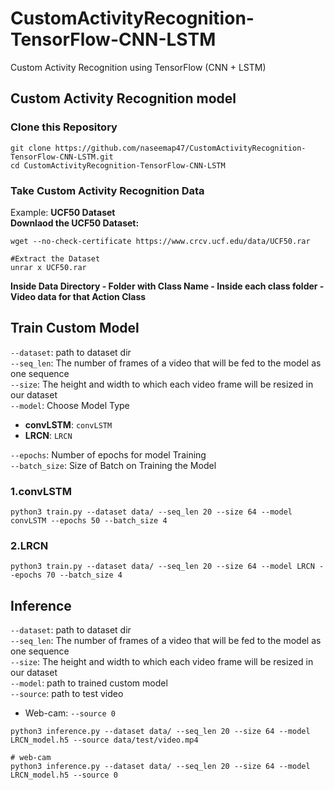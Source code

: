 # CustomActivityRecognition-TensorFlow-CNN-LSTM
Custom Activity Recognition using TensorFlow (CNN + LSTM)
## Custom Activity Recognition model
### Clone this Repository
```
git clone https://github.com/naseemap47/CustomActivityRecognition-TensorFlow-CNN-LSTM.git
cd CustomActivityRecognition-TensorFlow-CNN-LSTM
```
### Take Custom Activity Recognition Data
Example: **UCF50 Dataset** <br>
**Downlaod the UCF50 Dataset:**
```
wget --no-check-certificate https://www.crcv.ucf.edu/data/UCF50.rar

#Extract the Dataset
unrar x UCF50.rar
```
**Inside Data Directory - Folder with Class Name - Inside each class folder - Video data for that Action Class**
## Train Custom Model
`--dataset`: path to dataset dir <br>
`--seq_len`: The number of frames of a video that will be fed to the model as one sequence <br>
`--size`: The height and width to which each video frame will be resized in our dataset <br>
`--model`: Choose Model Type
  - **convLSTM**: `convLSTM`
  - **LRCN**: `LRCN` <br>

`--epochs`: Number of epochs for model Training <br>
`--batch_size`: Size of Batch on Training the Model

### 1.convLSTM
```
python3 train.py --dataset data/ --seq_len 20 --size 64 --model convLSTM --epochs 50 --batch_size 4
```
### 2.LRCN
```
python3 train.py --dataset data/ --seq_len 20 --size 64 --model LRCN --epochs 70 --batch_size 4
```
## Inference
`--dataset`: path to dataset dir <br>
`--seq_len`: The number of frames of a video that will be fed to the model as one sequence <br>
`--size`: The height and width to which each video frame will be resized in our dataset <br>
`--model`: path to trained custom model <br>
`--source`: path to test video
- Web-cam: `--source 0`
```
python3 inference.py --dataset data/ --seq_len 20 --size 64 --model LRCN_model.h5 --source data/test/video.mp4

# web-cam
python3 inference.py --dataset data/ --seq_len 20 --size 64 --model LRCN_model.h5 --source 0
```
